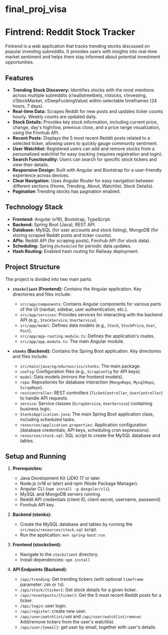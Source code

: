 # final_proj_visa

# Fintrend: Reddit Stock Tracker

Fintrend is a web application that tracks trending stocks discussed on popular investing subreddits. It provides users with insights into real-time market sentiment and helps them stay informed about potential investment opportunities.

## Features

*   **Trending Stock Discovery:** Identifies stocks with the most mentions across multiple subreddits (r/wallstreetbets, r/stocks, r/investing, r/StockMarket, r/DeepFuckingValue) within selectable timeframes (24 hours, 7 days).
*   **Real-time Data:**  Scrapes Reddit for new posts and updates ticker counts hourly.  Weekly counts are updated daily.
*   **Stock Details:** Provides key stock information, including current price, change, day's high/low, previous close, and a price range visualization, using the Finnhub API.
*   **Recent Posts:** Displays the 5 most recent Reddit posts related to a selected ticker, allowing users to quickly gauge community sentiment.
*   **User Watchlist:**  Registered users can add and remove stocks from a personalized watchlist for easy tracking (requires registration and login).
*   **Search Functionality:** Users can search for specific stock tickers and view their details.
*   **Responsive Design:**  Built with Angular and Bootstrap for a user-friendly experience across devices.
*   **Clear Navigation:**  Uses Angular Router for easy navigation between different sections (Home, Trending, About, Watchlist, Stock Details).
*   **Pagination** Trending stocks has pagination enabled.

## Technology Stack

*   **Frontend:** Angular (v19), Bootstrap, TypeScript.
*   **Backend:** Spring Boot (Java), REST API.
*   **Database:** MySQL (for user accounts and stock listing), MongoDB (for storing scraped Reddit posts and ticker counts).
*   **APIs:** Reddit API (for scraping posts), Finnhub API (for stock data).
*   **Scheduling:** Spring `@Scheduled` for periodic data updates.
*  **Hash Routing:** Enabled hash routing for Railway deployment.

## Project Structure

The project is divided into two main parts:

*   **`stockclient` (Frontend):**  Contains the Angular application.  Key directories and files include:
    *   `src/app/components`:  Contains Angular components for various parts of the UI (navbar, sidebar, user authentication, etc.).
    *   `src/app/services`:  Provides services for interacting with the backend API (e.g., `StockService`, `UserService`).
    *   `src/app/model`:  Defines data models (e.g., `Stock`, `StockPrice`, `User`, `Post`).
    *   `src/app/app-routing.module.ts`:  Defines the application's routes.
    *   `src/app/app.module.ts`:  The main Angular module.

*   **`stonks` (Backend):** Contains the Spring Boot application.  Key directories and files include:
    *   `src/main/java/sg/edu/nus/iss/stonks`:  The main package.
    *   `config`:  Configuration files (e.g., `ScrapConfig` for API keys).
    *   `model`:  Data models (mirrors the frontend models).
    *   `repo`:  Repositories for database interaction (`MongoRepo`, `MysqlRepo`, `ScrapRepo`).
    *   `restcontroller`:  REST controllers (`TicketController`, `UserController`) to handle API requests.
    *   `service`:  Service classes (`ScrapService`, `UserService`) containing business logic.
    *   `StonksApplication.java`:  The main Spring Boot application class, including scheduled tasks.
    *   `resources/application.properties`:  Application configuration (database credentials, API keys, scheduling cron expressions).
     *   `resources/stock.sql`:  SQL script to create the MySQL database and tables.

## Setup and Running

1.  **Prerequisites:**
    *   Java Development Kit (JDK) 17 or later.
    *   Node.js (v18 or later) and npm (Node Package Manager).
    *   Angular CLI (`npm install -g @angular/cli`).
    *   MySQL and MongoDB servers running.
    *   Reddit API credentials (client ID, client secret, username, password)
    *   Finnhub API key.

2.  **Backend (stonks):**
    *   Create the MySQL database and tables by running the `src/main/resources/stock.sql` script.
    *   Run the application: `mvn spring-boot:run`

3.  **Frontend (stockclient):**
    *   Navigate to the `stockclient` directory.
    *   Install dependencies: `npm install`

4. **API Endpoints (Backend):**
     *  `/api/trending`: Get trending tickers (with optional `timeframe` parameter: `24h` or `7d`).
     *  `/api/stock/{ticker}`: Get stock details for a given ticker.
     *  `/api/recentposts/{ticker}`: Get the 5 most recent Reddit posts for a ticker.
     * `/api/login`: user login.
     * `/api/register`: create new user.
     *  `/api/user/watchlist/add` and `/api/user/watchlist/remove`: Add/remove tickers from the user's watchlist.
     * `/api/user/{email}`: get user by email, together with user's details.
